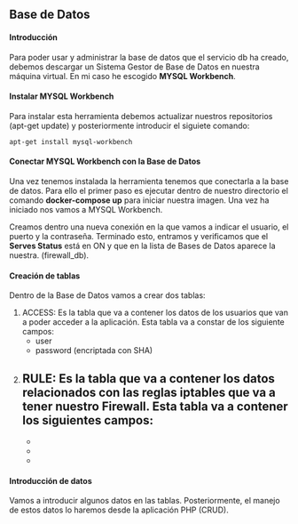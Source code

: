 ## Base de Datos

#### Introducción
Para poder usar y administrar la base de datos que el servicio db ha creado, debemos descargar un Sistema Gestor de Base de Datos en nuestra máquina virtual. En mi caso he escogido **MYSQL Workbench**. 

#### Instalar MYSQL Workbench
Para instalar esta herramienta debemos actualizar nuestros repositorios (apt-get update) y posteriormente introducir el siguiete comando:
~~~
apt-get install mysql-workbench
~~~

#### Conectar MYSQL Workbench con la Base de Datos
Una vez tenemos instalada la herramienta tenemos que conectarla a la base de datos. Para ello el primer paso es ejecutar dentro de nuestro directorio el comando **docker-compose up** para iniciar nuestra imagen. Una vez ha iniciado nos vamos a MYSQL Workbench.

Creamos dentro una nueva conexión en la que vamos a indicar el usuario, el puerto y la contraseña. Terminado esto, entramos y verificamos que el **Serves Status** está en ON y que en la lista de Bases de Datos aparece la nuestra. (firewall_db).

#### Creación de tablas
Dentro de la Base de Datos vamos a crear dos tablas:
1. ACCESS: Es la tabla que va a contener los datos de los usuarios que van a poder acceder a la aplicación. Esta tabla va a constar de los siguiente campos:
    - user
    - password (encriptada con SHA)
2. RULE: Es la tabla que va a contener los datos relacionados con las reglas **iptables** que va a tener nuestro Firewall. Esta tabla va a contener los siguientes campos:
    - 
    - 
    - 
    - 

#### Introducción de datos
Vamos a introducir algunos datos en las tablas. Posteriormente, el manejo de estos datos lo haremos desde la aplicación PHP (CRUD).